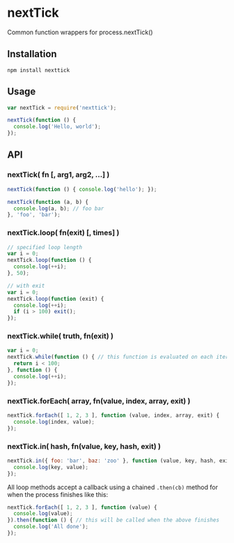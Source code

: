 nextTick
========

Common function wrappers for process.nextTick()

Installation
------------
    npm install nexttick

Usage
-----

```javascript
var nextTick = require('nexttick');

nextTick(function () {
  console.log('Hello, world');
});
```

API
---

### nextTick( fn [, arg1, arg2, ...] )

```javascript
nextTick(function () { console.log('hello'); });

nextTick(function (a, b) {
  console.log(a, b); // foo bar
}, 'foo', 'bar');
```

### nextTick.loop( fn(exit) [, times] )

```javascript
// specified loop length
var i = 0;
nextTick.loop(function () {
  console.log(++i);
}, 50);

// with exit
var i = 0;
nextTick.loop(function (exit) {
  console.log(++i);
  if (i > 100) exit();
});
```

### nextTick.while( truth, fn(exit) )

```javascript
var i = 0;
nextTick.while(function () { // this function is evaluated on each iteration
  return i < 100;
}, function () {
  console.log(++i);
});
```

### nextTick.forEach( array, fn(value, index, array, exit) )

```javascript
nextTick.forEach([ 1, 2, 3 ], function (value, index, array, exit) {
  console.log(index, value);
});
```

### nextTick.in( hash, fn(value, key, hash, exit) )

```javascript
nextTick.in({ foo: 'bar', baz: 'zoo' }, function (value, key, hash, exit) {
  console.log(key, value);
});
```

All loop methods accept a callback using a chained ```.then(cb)``` method for when the process finishes like this:

```javascript
nextTick.forEach([ 1, 2, 3 ], function (value) {
  console.log(value);
}).then(function () { // this will be called when the above finishes
  console.log('All done');
});
```